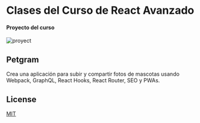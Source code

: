 # Clases del Curso de React Avanzado
#### Proyecto del curso

![proyect](https://static.platzi.com/media/landing-projects/Proyecto-react-avanzado.png)

## Petgram

Crea una aplicación para subir y compartir fotos de mascotas usando Webpack, GraphQL, React Hooks, React Router, SEO y PWAs.



## License
[MIT](https://choosealicense.com/licenses/mit/)
